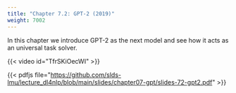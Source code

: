 ```yaml
---
title: "Chapter 7.2: GPT-2 (2019)"
weight: 7002
---
```

In this chapter we introduce GPT-2 as the next model and see how it acts as an universal task solver.

<!--more-->
{{< video id="TfrSKiOecWI" >}}

{{< pdfjs file="https://github.com/slds-lmu/lecture_dl4nlp/blob/main/slides/chapter07-gpt/slides-72-gpt2.pdf" >}}
